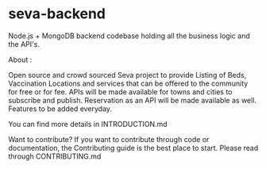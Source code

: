 # seva-backend
Node.js + MongoDB  backend codebase holding all the business logic and the API's.

About :

Open source and crowd sourced Seva project to provide Listing of Beds, Vaccination Locations and services that can be offered to the community for free or for fee. APIs will be made available for towns and cities to subscribe and publish. Reservation as an API will be made available as well. Features to be added everyday.


You can find more details in INTRODUCTION.md

Want to contribute?
If you want to contribute through code or documentation, the Contributing guide is the best place to start. Please read through CONTRIBUTING.md

